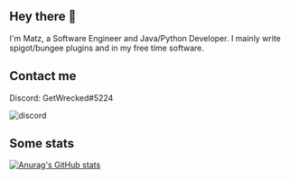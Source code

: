## Hey there 👋
I'm Matz, a Software Engineer and Java/Python Developer. I mainly write spigot/bungee plugins and in my free time software.

## Contact me

Discord: GetWrecked#5224

![discord](https://discord.c99.nl/widget/theme-1/323345531764080640.png)

## Some stats
[![Anurag's GitHub stats](https://github-readme-stats.vercel.app/api?username=MatzHilven&theme=dracula)](https://github.com/anuraghazra/github-readme-stats)
